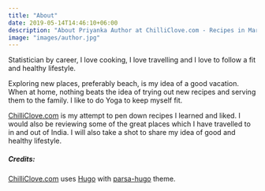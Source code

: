 ```yaml
---
title: "About"
date: 2019-05-14T14:46:10+06:00
description: "About Priyanka Author at ChilliClove.com - Recipes in Marathi"
image: "images/author.jpg"
---
```

Statistician by career, I love cooking, I love travelling and I love to follow a fit and healthy lifestyle. 

Exploring new places, preferably beach, is my idea of a good vacation.
When at home, nothing beats the idea of trying out new recipes and serving them to the family.
I like to do Yoga to keep myself fit.

[ChilliClove.com](http://www.chilliclove.com) is my attempt to pen down recipes I learned and liked. I would also be reviewing some of the great places which I have travelled to in and out of India. I will also take a shot to share my idea of good and healthy lifestyle.


##### Credits:

[ChilliClove.com](http://www.chilliclove.com) uses [Hugo](https://gohugo.io/) with [parsa-hugo](https://github.com/themefisher/parsa-hugo) theme.